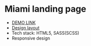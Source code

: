 # Miami landing page
- [DEMO LINK](https://lera-yaskevych.github.io/miami-landing-page/)
- [Design layout](https://www.figma.com/file/nHz8bflIwJaWP3P99vKTH5/miami_home_new?node-id=16033%3A3)
- Tech stack: HTML5, SASS(SCSS)
- Responsive design
